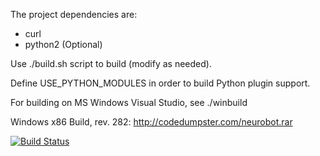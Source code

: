 The project dependencies are: 
 - curl
 - python2 (Optional)

Use ./build.sh script to build (modify as needed).

Define USE_PYTHON_MODULES in order to build Python plugin support.

For building on MS Windows Visual Studio, see ./winbuild

Windows x86 Build, rev. 282:
http://codedumpster.com/neurobot.rar

[![Build Status](https://secure.travis-ci.org/neuro-sys/neuro-bot.png)](http://travis-ci.org/neuro-sys/neuro-bot)
